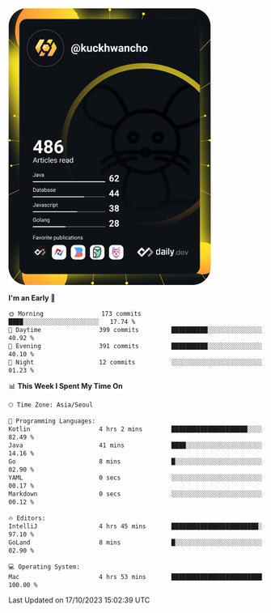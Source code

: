 <a href="https://app.daily.dev/kuckhwancho"><img src="https://github.com/kuckjwi0928/kuckjwi0928/blob/master/devcard.svg" width="400" alt="Kuckjwi Devcard"/></a>

<!--START_SECTION:waka-->
**I'm an Early 🐤** 

```text
🌞 Morning                173 commits         ████░░░░░░░░░░░░░░░░░░░░░   17.74 % 
🌆 Daytime                399 commits         ██████████░░░░░░░░░░░░░░░   40.92 % 
🌃 Evening                391 commits         ██████████░░░░░░░░░░░░░░░   40.10 % 
🌙 Night                  12 commits          ░░░░░░░░░░░░░░░░░░░░░░░░░   01.23 % 
```


📊 **This Week I Spent My Time On** 

```text
🕑︎ Time Zone: Asia/Seoul

💬 Programming Languages: 
Kotlin                   4 hrs 2 mins        █████████████████████░░░░   82.49 % 
Java                     41 mins             ████░░░░░░░░░░░░░░░░░░░░░   14.16 % 
Go                       8 mins              █░░░░░░░░░░░░░░░░░░░░░░░░   02.90 % 
YAML                     0 secs              ░░░░░░░░░░░░░░░░░░░░░░░░░   00.17 % 
Markdown                 0 secs              ░░░░░░░░░░░░░░░░░░░░░░░░░   00.12 % 

🔥 Editors: 
IntelliJ                 4 hrs 45 mins       ████████████████████████░   97.10 % 
GoLand                   8 mins              █░░░░░░░░░░░░░░░░░░░░░░░░   02.90 % 

💻 Operating System: 
Mac                      4 hrs 53 mins       █████████████████████████   100.00 % 
```


 Last Updated on 17/10/2023 15:02:39 UTC
<!--END_SECTION:waka-->
